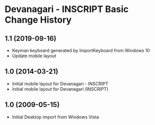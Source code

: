 Devanagari - INSCRIPT Basic Change History
====================

1.1 (2019-09-16)
----------------
* Keyman keyboard generated by ImportKeyboard from Windows 10 
* Update mobile layout

1.0 (2014-03-21)
----------------
* Initial mobile layout for Devanagari - INSCRIPT
* Initial mobile layout for Devanagari (INSCRIPT)

1.0 (2009-05-15)
----------------------
* Initial Desktop import from Windows Vista


